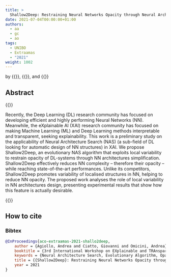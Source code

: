 ```yaml
---
title: >
  Shallow2Deep: Restraining Neural Networks Opacity through Neural Architecture Search
date: 2021-07-04T00:00:00+01:00
authors:
  - aa
  - gc
  - ao
tags:
  - UNIBO
  - Extraamas
  - "2021"
weight: 1002
---
```


by {{<aa>}}, {{<gc>}}, and {{<ao>}}

## Abstract 

{{<justified>}}

Recently, the Deep Learning (DL) research community has focused on developing efficient and highly performing Neural Networks (NN). 
Meanwhile, the eXplainable AI (XAI) research community has focused on making Machine Learning (ML) and Deep Learning methods interpretable and transparent, seeking explainability. 
This work is a preliminary study on the applicability of Neural Architecture Search (NAS) (a sub-field of DL looking for automatic design of NN structures) in XAI. 
We propose Shallow2Deep, an evolutionary NAS algorithm that exploits local variability to restrain opacity of DL-systems through NN architectures simplification. 
Shallow2Deep effectively reduces NN complexity – therefore their opacity – while reaching state-of-the-art performances. Unlike its competitors, Shallow2Deep promotes variability of localised structures in NN, helping to reduce NN opacity. 
The proposed work analyses the role of local variability in NN architectures design, presenting experimental results that show how this feature is actually desirable.

{{</justified>}}

## How to cite

### Bibtex

```bibtex
@InProceedings{aco-extraamas-2021-shallo2deep,
	author = {Agiollo, Andrea and Ciatto, Giovanni and Omicini, Andrea},
	booktitle = {3rd International Workshop on EXplainable and TRAnsparent AI and Multi-Agent Systems (EXTRAAMAS 2021)},
	keywords = {Neural Architecture Search, Evolutionary Algorithm, Opacity, Interpretability},
	title = {{Shallow2Deep}: Restraining Neural Networks Opacity through Neural Architecture Search},
	year = 2021
}
```